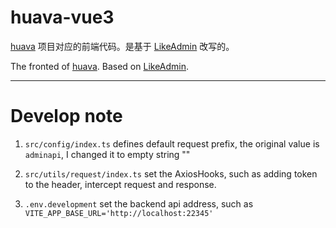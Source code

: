 # huava-vue3

[huava](https://github.com/Camio1945/huava) 项目对应的前端代码。是基于 [LikeAdmin](https://github.com/likeshop-github/likeadmin_php/tree/master/admin) 改写的。

The fronted of [huava](https://github.com/Camio1945/huava). Based on [LikeAdmin](https://github.com/likeshop-github/likeadmin_php/tree/master/admin).

---

# Develop note

1. `src/config/index.ts` defines default request prefix, the original value is `adminapi`, I changed it to empty string ""

2. `src/utils/request/index.ts` set the AxiosHooks, such as adding token to the header, intercept request and response.

3. `.env.development` set the backend api address, such as `VITE_APP_BASE_URL='http://localhost:22345'`

